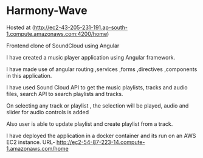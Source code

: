 # Harmony-Wave
Hosted at (http://ec2-43-205-231-191.ap-south-1.compute.amazonaws.com:4200/home)

Frontend clone of SoundCloud using Angular

I have created a music player application using Angular framework.

I have made use of angular routing ,services ,forms ,directives ,components in this application.

I have used Sound Cloud API to get the music playlists, tracks and audio files, search API to search playlists and tracks.

On selecting any track or playlist , the selection will be played, audio and slider for audio controls is added 

Also user is able to update playlist and create playlist from a track.

I have deployed the application in a docker container and its run on an AWS EC2 instance. URL- http://ec2-54-87-223-14.compute-1.amazonaws.com/home

